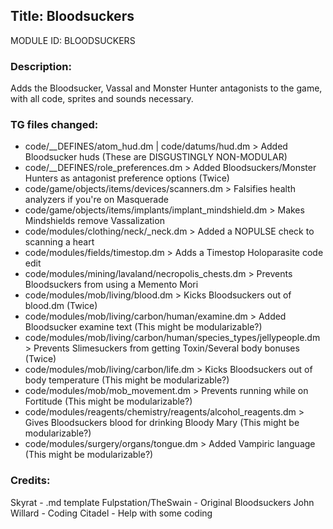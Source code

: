 ## Title: Bloodsuckers

MODULE ID: BLOODSUCKERS

### Description:

Adds the Bloodsucker, Vassal and Monster Hunter antagonists to the game, with all code, sprites and sounds necessary.

### TG files changed:

- code/__DEFINES/atom_hud.dm | code/datums/hud.dm > Added Bloodsucker huds (These are DISGUSTINGLY NON-MODULAR)
- code/__DEFINES/role_preferences.dm > Added Bloodsuckers/Monster Hunters as antagonist preference options (Twice)
- code/game/objects/items/devices/scanners.dm > Falsifies health analyzers if you're on Masquerade
- code/game/objects/items/implants/implant_mindshield.dm > Makes Mindshields remove Vassalization
- code/modules/clothing/neck/_neck.dm > Added a NOPULSE check to scanning a heart
- code/modules/fields/timestop.dm > Adds a Timestop Holoparasite code edit
- code/modules/mining/lavaland/necropolis_chests.dm > Prevents Bloodsuckers from using a Memento Mori
- code/modules/mob/living/blood.dm > Kicks Bloodsuckers out of blood.dm (Twice)
- code/modules/mob/living/carbon/human/examine.dm > Added Bloodsucker examine text (This might be modularizable?)
- code/modules/mob/living/carbon/human/species_types/jellypeople.dm > Prevents Slimesuckers from getting Toxin/Several body bonuses (Twice)
- code/modules/mob/living/carbon/life.dm > Kicks Bloodsuckers out of body temperature (This might be modularizable?)
- code/modules/mob/mob_movement.dm > Prevents running while on Fortitude (This might be modularizable?)
- code/modules/reagents/chemistry/reagents/alcohol_reagents.dm > Gives Bloodsuckers blood for drinking Bloody Mary (This might be modularizable?)
- code/modules/surgery/organs/tongue.dm > Added Vampiric language (This might be modularizable?)

### Credits:

Skyrat - .md template
Fulpstation/TheSwain - Original Bloodsuckers
John Willard - Coding
Citadel - Help with some coding
